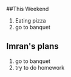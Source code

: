 ##This Weekend

1. Eating pizza
2. go to banquet

## Imran's plans

1. go to banquet
2. try to do homework 
